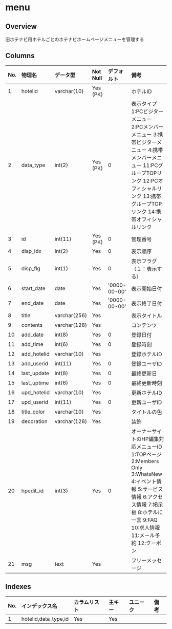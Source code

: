 # menu

## Overview

旧ホテナビ用ホテルごとのホテナビホームページメニューを管理する

## Columns

|No.|物理名|データ型|Not Null|デフォルト|備考|
|:--|:--|:--|:--|:--|:--|
|1|hotelid|varchar(10)|Yes (PK)||ホテルID|
|2|data_type|int(2)|Yes (PK)|0|表示タイプ 1:PCビジターメニュー 2:PCメンバーメニュー 3:携帯ビジターメニュー 4:携帯メンバーメニュー 11:PCグループTOPリンク 12:PCオフィシャルリンク 13:携帯グループTOPリンク 14:携帯オフィシャルリンク|
|3|id|int(11)|Yes (PK)|0|管理番号|
|4|disp_idx|int(2)|Yes|0|表示順序|
|5|disp_flg|int(1)|Yes|0|表示フラグ（１：表示する）|
|6|start_date|date|Yes|'0000-00-00'|表示開始日付|
|7|end_date|date|Yes|'0000-00-00'|表示終了日付|
|8|title|varchar(256)|Yes||表示タイトル|
|9|contents|varchar(128)|Yes||コンテンツ|
|10|add_date|int(8)|Yes|0|登録日付|
|11|add_time|int(6)|Yes|0|登録時刻|
|12|add_hotelid|varchar(10)|Yes||登録ホテルID|
|13|add_userid|int(11)|Yes|0|登録ユーザID|
|14|last_update|int(8)|Yes|0|最終更新日|
|15|last_uptime|int(6)|Yes|0|最終更新時刻|
|16|upd_hotelid|varchar(10)|Yes||更新ホテルID|
|17|upd_userid|int(11)|Yes|0|更新ユーザID|
|18|title_color|varchar(10)|Yes||タイトルの色|
|19|decoration|varchar(128)|Yes||装飾|
|20|hpedit_id|int(3)|Yes|0|オーナーサイトのHP編集対応メニューID 1:TOPページ 2:Members Only 3:WhatsNew 4:イベント情報 5:サービス情報 6:アクセス情報 7:掲示板 8:ホテルに一言 9:FAQ 10:求人情報 11:メール予約 12:クーポン|
|21|msg|text|Yes||フリーメッセージ|

## Indexes

|No.|インデックス名|カラムリスト|主キー|ユニーク|備考|
|:--|:--|:--|:--|:--|:--|
|1|hotelid,data_type,id|Yes|Yes||
